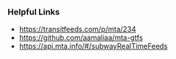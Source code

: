 ### Helpful Links
* https://transitfeeds.com/p/mta/234
* https://github.com/aamaliaa/mta-gtfs
* https://api.mta.info/#/subwayRealTimeFeeds
